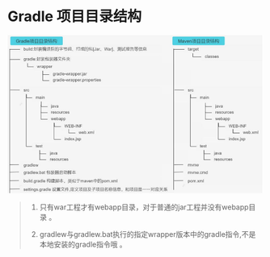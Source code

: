# Gradle 项目目录结构

![](./assets/wx_20220827171002.png)

> 1. 只有war工程才有webapp目录，对于普通的jar工程并没有webapp目录 。
>
> 2. gradlew与gradlew.bat执行的指定wrapper版本中的gradle指令,不是本地安装的gradle指令哦 。 
